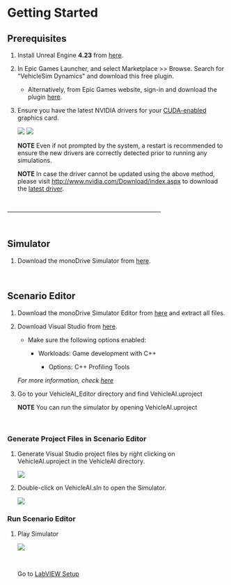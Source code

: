 # Getting Started

## Prerequisites 

1. Install Unreal Engine **4.23** from [here](https://www.unrealengine.com/en-US/).


1. In Epic Games Launcher, and select Marketplace >> Browse. Search for "VehicleSim Dynamics" and download this free plugin. 
    - Alternatively, from Epic Games website, sign-in and download the plugin [here](https://www.unrealengine.com/marketplace/en-US/product/carsim-vehicle-dynamics).


1. Ensure you have the latest NVIDIA drivers for your [CUDA-enabled](https://developer.nvidia.com/cuda-gpus) graphics card.

	<div class="img_container">
    <img class='sm_img' src="../nvidia_driver2.png"/>
	<img class='semiwide_img' src="../nvidia_driver1.png"/>
    </div>

    **NOTE**
    Even if not prompted by the system, a restart is recommended to ensure the new drivers are correctly detected prior to running any simulations.

    **NOTE**
    In case the driver cannot be updated using the above method, please visit http://www.nvidia.com/Download/index.aspx to download the [latest driver](https://www.nvidia.comnvidia.com).
    

<p>&nbsp;</p>
<hr width="70%"/>
<p>&nbsp;</p>


## Simulator 

1. Download the monoDrive Simulator from [here](https://www.monodrive.io/register).

<p>&nbsp;</p>

## Scenario Editor

1. Download the monoDrive Simulator Editor from [here](https://www.monodrive.io/register) and extract all files. 

1. Download Visual Studio from [here](https://visualstudio.microsoft.com/).

    - Make sure the following options enabled:

         - Workloads: Game development with C++

            - Options: C++ Profiling Tools

    *For more information, check [here](https://docs.unrealengine.com/en-US/Programming/Development/VisualStudioSetup/index.html)*


1. Go to your VehicleAI_Editor directory and find VehicleAI.uproject

    **NOTE** 
    You can run the simulator by opening VehicleAI.uproject

<p>&nbsp;</p>

### Generate Project Files in Scenario Editor

1. Generate Visual Studio project files by right clicking on VehicleAI.uproject in the VehicleAI directory. 

    <div class="img_container">
    <img class='lg_img' src="../LV_client/quick_start/imgs/generate_project_files.png"/>
    </div>

2. Double-click on VehicleAI.sIn to open the Simulator.

    <div class="img_container">
    <img class='lg_img' src="../LV_client/quick_start/imgs/vehicle-sIn.png"/>
    </div>

### Run Scenario Editor

1. Play Simulator

    <div class="img_container">
    <img class='wide_img' src="../LV_client/quick_start/imgs/play.png"/>
    </div>

    <p>&nbsp;</p>

    Go to [LabVIEW Setup](LV_client/quick_start/LabVIEW_client_quick_start.md)

    <p>&nbsp;</p>